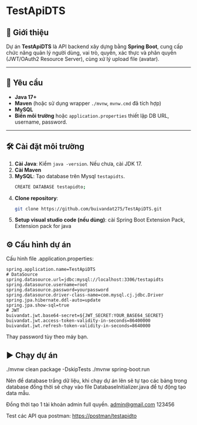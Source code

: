 

# TestApiDTS

## 📖 Giới thiệu
Dự án **TestApiDTS** là API backend xây dựng bằng **Spring Boot**, cung cấp chức năng quản lý người dùng, vai trò, quyền, xác thực và phân quyền (JWT/OAuth2 Resource Server), cùng xử lý upload file (avatar).

---


## 🔧 Yêu cầu
- **Java 17+**
- **Maven** (hoặc sử dụng wrapper `./mvnw`, `mvnw.cmd` đã tích hợp)
- **MySQL** 
- **Biến môi trường** hoặc `application.properties` thiết lập DB URL, username, password.

---

## 🛠️ Cài đặt môi trường
1. **Cài Java**: Kiểm `java -version`. Nếu chưa, cài JDK 17.
2. **Cài Maven**
3. **MySQL**: Tạo database trên Mysql `testapidts`.
   ```bash
   CREATE DATABASE testapidto;
4. **Clone repository**:
    ```bash
    git clone https://github.com/buivandat275/TestApiDTS.git
5. **Setup visual studio code (nếu dùng)**: cài Spring Boot Extension Pack, Extension pack for java

## ⚙️ Cấu hình dự án 
Cấu hình file .application.properties:
 ```
spring.application.name=TestApiDTS
# DataSource
spring.datasource.url=jdbc:mysql://localhost:3306/testapidts
spring.datasource.username=root
spring.datasource.password=yourpassword
spring.datasource.driver-class-name=com.mysql.cj.jdbc.Driver
spring.jpa.hibernate.ddl-auto=update
spring.jpa.show-sql=true
# JWT
buivandat.jwt.base64-secret=${JWT_SECRET:YOUR_BASE64_SECRET}
buivandat.jwt.access-token-validity-in-seconds=86400000
buivandat.jwt.refresh-token-validity-in-seconds=8640000
```
Thay password tùy theo máy bạn.

## ▶️ Chạy dự án
./mvnw clean package -DskipTests
./mvnw spring-boot:run

Nên để database trắng dữ liệu, khi chạy dự án lên sẽ tự tạo các bảng trong database đồng thời sẽ chạy vào file DatabaseInitializer.java để tự động tạo data mẫu. 

Đồng thời tạo 1 tài khoản admin full quyền.
admin@gmail.com
123456

Test các API qua postman:
[https://postman/testapidto](https://lively-sunset-969196.postman.co/workspace/SpringBoot~eda77f3b-88ab-4807-b012-bb4cbb9cda25/collection/39471641-7cd8df0a-3fac-445b-aed0-eb7a53cffd2a?action=share&creator=39471641)  
